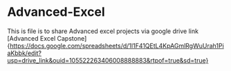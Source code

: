 # Advanced-Excel
This is file is to share Advanced excel projects via google drive link
[Advanced Excel Capstone]{https://docs.google.com/spreadsheets/d/1l1F41QEtL4KpAGmlRgWuUrah1PiaKbbk/edit?usp=drive_link&ouid=105522263406008888883&rtpof=true&sd=true}
